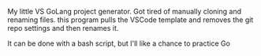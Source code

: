 My little VS GoLang project generator. Got tired of manually cloning and renaming files.
this program pulls the VSCode template and removes the git repo settings and then renames it.

It can be done with a bash script, but I'll like a chance to practice Go
